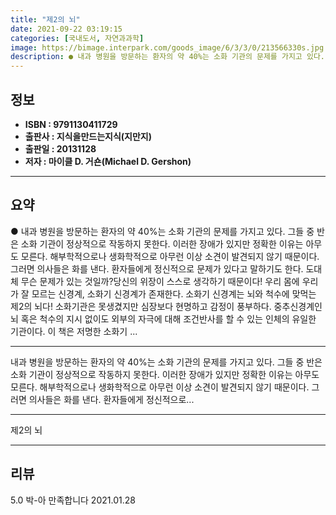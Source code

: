 ```yaml
---
title: "제2의 뇌"
date: 2021-09-22 03:19:15
categories: [국내도서, 자연과과학]
image: https://bimage.interpark.com/goods_image/6/3/3/0/213566330s.jpg
description: ● 내과 병원을 방문하는 환자의 약 40%는 소화 기관의 문제를 가지고 있다. 그들 중 반은 소화 기관이 정상적으로 작동하지 못한다. 이러한 장애가 있지만 정확한 이유는 아무도 모른다. 해부학적으로나 생화학적으로 아무런 이상 소견이 발견되지 않기 때문이다. 그러면 의사들은 화를 낸다.
---
```


## **정보**

- **ISBN : 9791130411729**
- **출판사 : 지식을만드는지식(지만지)**
- **출판일 : 20131128**
- **저자 : 마이클 D. 거숀(Michael D. Gershon)**

------



## **요약**

●  내과 병원을 방문하는 환자의 약 40%는 소화 기관의 문제를 가지고 있다. 그들 중 반은 소화 기관이 정상적으로 작동하지 못한다. 이러한 장애가 있지만 정확한 이유는 아무도 모른다. 해부학적으로나 생화학적으로 아무런 이상 소견이 발견되지 않기 때문이다. 그러면 의사들은 화를 낸다. 환자들에게 정신적으로 문제가 있다고 말하기도 한다. 도대체 무슨 문제가 있는 것일까?당신의 위장이 스스로 생각하기 때문이다! 우리 몸에 우리가 잘 모르는 신경계, 소화기 신경계가 존재한다. 소화기 신경계는 뇌와 척수에 맞먹는 제2의 뇌다! 소화기관은 못생겼지만 심장보다 현명하고 감정이 풍부하다. 중추신경계인 뇌 혹은 척수의 지시 없이도 외부의 자극에 대해 조건반사를 할 수 있는 인체의 유일한 기관이다. 이 책은 저명한 소화기 ...

------

내과 병원을 방문하는 환자의 약 40%는 소화 기관의 문제를 가지고 있다. 그들 중 반은 소화 기관이 정상적으로 작동하지 못한다. 이러한 장애가 있지만 정확한 이유는 아무도 모른다. 해부학적으로나 생화학적으로 아무런 이상 소견이 발견되지 않기 때문이다. 그러면 의사들은 화를 낸다. 환자들에게 정신적으로... 

------


제2의 뇌 

------


## **리뷰** 

5.0 박-아 만족합니다 2021.01.28 <br/>